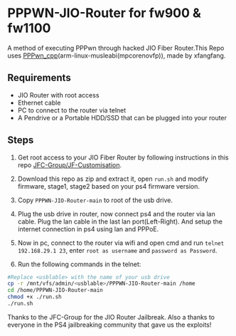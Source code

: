 # PPPWN-JIO-Router for fw900 & fw1100
A method of executing PPPwn through hacked JIO Fiber Router.This Repo uses [PPPwn_cpp](https://github.com/xfangfang/PPPwn_cpp)(arm-linux-musleabi(mpcorenovfp)), made by xfangfang.

## Requirements
- JIO Router with root access
- Ethernet cable
- PC to connect to the router via telnet
- A Pendrive or a Portable HDD/SSD that can be plugged into your router

## Steps
1. Get root access to your JIO Fiber Router by following instructions in this repo [JFC-Group/JF-Customisation](https://github.com/JFC-Group/JF-Customisation).

2. Download this repo as zip and extract it, open `run.sh` and modify firmware, stage1, stage2 based on your ps4 firmware version.

3. Copy `PPPWN-JIO-Router-main` to root of the usb drive.

4. Plug the usb drive in router, now connect ps4 and the router via lan cable. Plug the lan cable in the last lan port(Left-Right). And setup the internet connection in ps4 using lan and PPPoE.

5. Now in pc, connect to the router via wifi and open cmd and run `telnet 192.168.29.1 23`, enter `root as username` and `password as Password`.

6. Run the following commands in the telnet:
```bash
#Replace <usblable> with the name of your usb drive
cp -r /mnt/vfs/admin/<usblable>/PPPWN-JIO-Router-main /home
cd /home/PPPWN-JIO-Router-main
chmod +x ./run.sh
./run.sh
```

Thanks to the JFC-Group for the JIO Router Jailbreak.
Also a thanks to everyone in the PS4 jailbreaking community that gave us the exploits!

